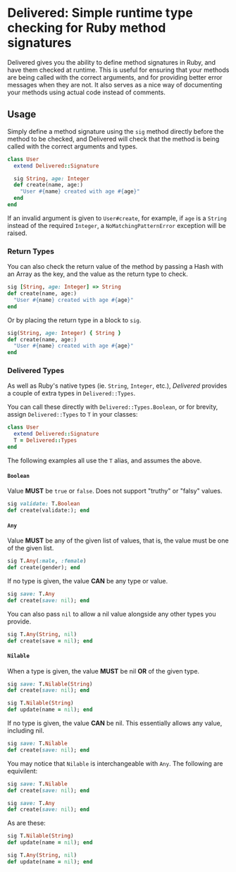 # Delivered: Simple runtime type checking for Ruby method signatures

Delivered gives you the ability to define method signatures in Ruby, and have them checked at
runtime. This is useful for ensuring that your methods are being called with the correct arguments,
and for providing better error messages when they are not. It also serves as a nice way of
documenting your methods using actual code instead of comments.

## Usage

Simply define a method signature using the `sig` method directly before the method to be checked,
and Delivered will check that the method is being called with the correct arguments and types.

```ruby
class User
  extend Delivered::Signature

  sig String, age: Integer
  def create(name, age:)
    "User #{name} created with age #{age}"
  end
end
```

If an invalid argument is given to `User#create`, for example, if `age` is a `String` instead of
the required `Integer`, a `NoMatchingPatternError` exception will be raised.

### Return Types

You can also check the return value of the method by passing a Hash with an Array as the key, and
the value as the return type to check.

```ruby
sig [String, age: Integer] => String
def create(name, age:)
  "User #{name} created with age #{age}"
end
```

Or by placing the return type in a block to `sig`.

```ruby
sig(String, age: Integer) { String }
def create(name, age:)
  "User #{name} created with age #{age}"
end
```

### Delivered Types

As well as Ruby's native types (ie. `String`, `Integer`, etc.), _Delivered_ provides a couple of
extra types in `Delivered::Types`.

You can call these directly with `Delivered::Types.Boolean`, or for brevity, assign
`Delivered::Types` to `T` in your classes:

```ruby
class User
  extend Delivered::Signature
  T = Delivered::Types
end
```

The following examples all use the `T` alias, and assumes the above.

#### `Boolean`

Value **MUST** be `true` or `false`. Does not support "truthy" or "falsy" values.

```ruby
sig validate: T.Boolean
def create(validate:); end
```

#### `Any`

Value **MUST** be any of the given list of values, that is, the value must be one of the given list.

```ruby
sig T.Any(:male, :female)
def create(gender); end
```

If no type is given, the value **CAN** be any type or value.

```ruby
sig save: T.Any
def create(save: nil); end
```

You can also pass `nil` to allow a nil value alongside any other types you provide.

```ruby
sig T.Any(String, nil)
def create(save = nil); end
```

#### `Nilable`

When a type is given, the value **MUST** be nil **OR** of the given type.

```ruby
sig save: T.Nilable(String)
def create(save: nil); end

sig T.Nilable(String)
def update(name = nil); end
```

If no type is given, the value **CAN** be nil. This essentially allows any value, including nil.

```ruby
sig save: T.Nilable
def create(save: nil); end
```

You may notice that `Nilable` is interchangeable with `Any`. The following are equivilent:

```ruby
sig save: T.Nilable
def create(save: nil); end
```

```ruby
sig save: T.Any
def create(save: nil); end
```

As are these:

```ruby
sig T.Nilable(String)
def update(name = nil); end
```

```ruby
sig T.Any(String, nil)
def update(name = nil); end
```

